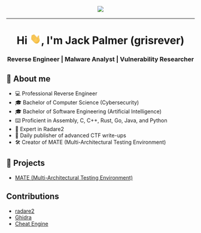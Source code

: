 <p align="center">
  <img src="https://github.com/thompsonemerson/thompsonemerson/raw/master/cover-thompson.png" height="200"/>
</p>
<hr>
<h1 align="center">Hi <img src="https://raw.githubusercontent.com/ABSphreak/ABSphreak/master/gifs/Hi.gif" width="30px">, I'm Jack Palmer (grisrever)</h1>
<h3 align="center">Reverse Engineer | Malware Analyst | Vulnerability Researcher</h3>
<p align="center">

## 📖 About me

* 💻 Professional Reverse Engineer
* 🎓 Bachelor of Computer Science (Cybersecurity)
* 🎓 Bachelor of Software Engineering (Artificial Intelligence)
* ⌨️ Proficient in Assembly, C, C++, Rust, Go, Java, and Python
* 🐉 Expert in Radare2
* 📝 Daily publisher of advanced CTF write-ups
* 🛠️ Creator of MATE (Multi-Architectural Testing Environment)

## 📂 Projects
* [MATE (Multi-Architectural Testing Environment)](https://github.com/gnisrever/MATE)

## Contributions
* [radare2](https://github.com/gnisrever/radare2)
* [Ghidra](https://github.com/gnisrever/ghidra)
* [Cheat Engine](https://github.com/gnisrever/cheat-engine)
